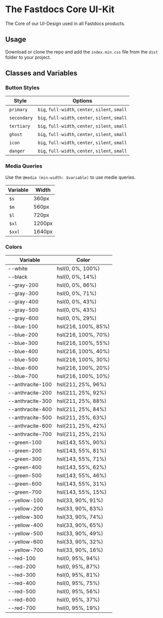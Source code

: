 # The Fastdocs Core UI-Kit

The Core of our UI-Design used in all Fastdocs products.

## Usage

Download or clone the repo and add the `index.min.css` file from the `dist` folder to your project.

## Classes and Variables

### Button Styles

| Style        | Options                                          |
| ------------ | ------------------------------------------------ |
|  `primary`   | `big`, `full-width`, `center`, `silent`, `small` |
|  `secondary` | `big`, `full-width`, `center`, `silent`, `small` |
|  `tertiary`  | `big`, `full-width`, `center`, `silent`, `small` |
|  `ghost`     | `big`, `full-width`, `center`, `silent`, `small` |
|  `icon`      | `big`, `full-width`, `center`, `silent`, `small` |
|  `danger`    | `big`, `full-width`, `center`, `silent`, `small` |

### Media Queries

Use the `@media (min-width: $variable)` to use medie queries.

| Variable | Width  |
| -------- | ------ |
|  `$s`    | 360px  |
|  `$m`    | 560px  |
|  `$l`    | 720px  |
|  `$xl`   | 1200px |
|  `$xxl`  | 1640px |

### Colors

| Variable         | Color               |
| ---------------- | ------------------- |
| --white          | hsl(0, 0%, 100%)    |
| --black          | hsl(0, 0%, 14%)     |
| --gray-200       | hsl(0, 0%, 86%)     |
| --gray-300       | hsl(0, 0%, 71%)     |
| --gray-400       | hsl(0, 0%, 43%)     |
| --gray-500       | hsl(0, 0%, 43%)     |
| --gray-600       | hsl(0, 0%, 29%)     |
| --blue-100       | hsl(216, 100%, 85%) |
| --blue-200       | hsl(216, 100%, 70%) |
| --blue-300       | hsl(216, 100%, 55%) |
| --blue-400       | hsl(216, 100%, 40%) |
| --blue-500       | hsl(216, 100%, 30%) |
| --blue-600       | hsl(216, 100%, 20%) |
| --blue-700       | hsl(216, 100%, 10%) |
| --anthracite-100 | hsl(211, 25%, 96%)  |
| --anthracite-200 | hsl(211, 25%, 92%)  |
| --anthracite-300 | hsl(211, 25%, 88%)  |
| --anthracite-400 | hsl(211, 25%, 84%)  |
| --anthracite-500 | hsl(211, 25%, 63%)  |
| --anthracite-600 | hsl(211, 25%, 42%)  |
| --anthracite-700 | hsl(211, 25%, 21%)  |
| --green-100      | hsl(143, 55%, 90%)  |
| --green-200      | hsl(143, 55%, 81%)  |
| --green-300      | hsl(143, 55%, 71%)  |
| --green-400      | hsl(143, 55%, 62%)  |
| --green-500      | hsl(143, 55%, 46%)  |
| --green-600      | hsl(143, 55%, 31%)  |
| --green-700      | hsl(143, 55%, 15%)  |
| --yellow-100     | hsl(33, 90%, 91%)   |
| --yellow-200     | hsl(33, 90%, 83%)   |
| --yellow-300     | hsl(33, 90%, 74%)   |
| --yellow-400     | hsl(33, 90%, 65%)   |
| --yellow-500     | hsl(33, 90%, 49%)   |
| --yellow-600     | hsl(33, 90%, 32%)   |
| --yellow-700     | hsl(33, 90%, 16%)   |
| --red-100        | hsl(0, 95%, 94%)    |
| --red-200        | hsl(0, 95%, 87%)    |
| --red-300        | hsl(0, 95%, 81%)    |
| --red-400        | hsl(0, 95%, 75%)    |
| --red-500        | hsl(0, 95%, 56%)    |
| --red-600        | hsl(0, 95%, 37%)    |
| --red-700        | hsl(0, 95%, 19%)    |
